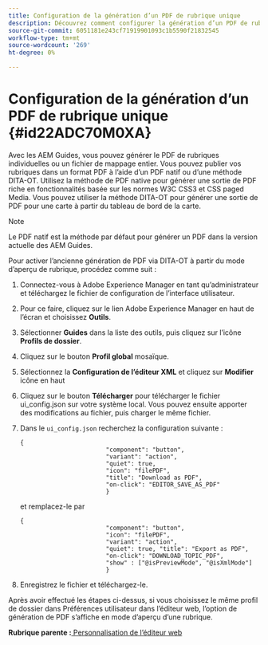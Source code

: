```yaml
---
title: Configuration de la génération d’un PDF de rubrique unique
description: Découvrez comment configurer la génération d’un PDF de rubrique unique
source-git-commit: 6051181e243cf71919901093c1b5590f21832545
workflow-type: tm+mt
source-wordcount: '269'
ht-degree: 0%

---
```



# Configuration de la génération d’un PDF de rubrique unique {#id22ADC70M0XA}

Avec les AEM Guides, vous pouvez générer le PDF de rubriques individuelles ou un fichier de mappage entier. Vous pouvez publier vos rubriques dans un format PDF à l’aide d’un PDF natif ou d’une méthode DITA-OT. Utilisez la méthode de PDF native pour générer une sortie de PDF riche en fonctionnalités basée sur les normes W3C CSS3 et CSS paged Media. Vous pouvez utiliser la méthode DITA-OT pour générer une sortie de PDF pour une carte à partir du tableau de bord de la carte.

>[!NOTE]
>
> Le PDF natif est la méthode par défaut pour générer un PDF dans la version actuelle des AEM Guides.

Pour activer l’ancienne génération de PDF via DITA-OT à partir du mode d’aperçu de rubrique, procédez comme suit :

1. Connectez-vous à Adobe Experience Manager en tant qu’administrateur et téléchargez le fichier de configuration de l’interface utilisateur.

1. Pour ce faire, cliquez sur le lien Adobe Experience Manager en haut de l’écran et choisissez **Outils**.
1. Sélectionner **Guides** dans la liste des outils, puis cliquez sur l’icône **Profils de dossier**.
1. Cliquez sur le bouton **Profil global** mosaïque.
1. Sélectionnez la **Configuration de l’éditeur XML** et cliquez sur **Modifier** icône en haut
1. Cliquez sur le bouton **Télécharger** pour télécharger le fichier ui\_config.json sur votre système local. Vous pouvez ensuite apporter des modifications au fichier, puis charger le même fichier.
1. Dans le `ui_config.json` recherchez la configuration suivante :

   ```
   {
                           "component": "button",
                           "variant": "action",
                           "quiet": true,
                           "icon": "filePDF",
                           "title": "Download as PDF",
                           "on-click": "EDITOR_SAVE_AS_PDF"
                           }
   ```

   et remplacez-le par

   ```
   {
                           "component": "button",
                           "icon": "filePDF",
                           "variant": "action",
                           "quiet": true, "title": "Export as PDF",
                           "on-click": "DOWNLOAD_TOPIC_PDF",
                           "show" : ["@isPreviewMode", "@isXmlMode"]
                           }
   ```

1. Enregistrez le fichier et téléchargez-le.

Après avoir effectué les étapes ci-dessus, si vous choisissez le même profil de dossier dans Préférences utilisateur dans l’éditeur web, l’option de génération de PDF s’affiche en mode d’aperçu d’une rubrique.

**Rubrique parente :**[ Personnalisation de l’éditeur web](conf-web-editor.md)


